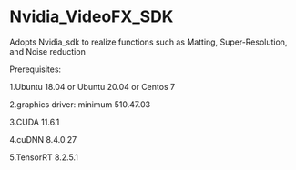 # Nvidia_VideoFX_SDK
Adopts Nvidia_sdk to realize functions such as Matting, Super-Resolution, and Noise reduction





Prerequisites:

1.Ubuntu 18.04 or Ubuntu 20.04 or Centos 7

2.graphics driver: minimum 510.47.03

3.CUDA 11.6.1

4.cuDNN 8.4.0.27

5.TensorRT 8.2.5.1
